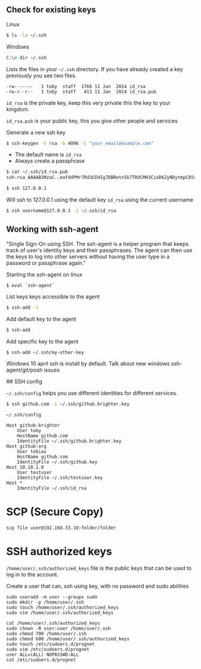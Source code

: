 ## Check for existing keys
Linux
```bash
$ ls -la ~/.ssh
```
Windows
```cmd
C:\> dir ~/.ssh
```
Lists the files in your `~/.ssh` directory. If you have already created a key previously you see two files.
```
-rw-------   1 toby  staff  1766 11 Jan  2014 id_rsa
-rw-r--r--   1 toby  staff   413 11 Jan  2014 id_rsa.pub
```
`id_rsa` is the private key, keep this very private this the key to your kingdom.

`id_rsa.pub` is your public key, this you give other people and services

Generate a new ssh key
```bash
$ ssh-keygen -t rsa -b 4096 -C "your_email@example.com"
```
- The default name is `id_rsa`
- Always create a passphrase

```bash
$ cat ~/.ssh/id_rsa.pub
ssh-rsa AAAAB3NzaC..eafddPMr7Rd3UIHIg7DBRetn5k7TRdCMH3CioD6ZyNDytmpC85xQPtL...UR77nrQ== your_email@example.com
```

```bash
$ ssh 127.0.0.1
```
Will ssh to 127.0.0.1 using the default key `id_rsa` using the current username

```bash
$ ssh username@127.0.0.1 -i ~/.ssh/id_rsa
```

## Working with ssh-agent
 
 "Single Sign-On using SSH. The ssh-agent is a helper program that keeps track of user's identity keys and their passphrases. The agent can then use the keys to log into other servers without having the user type in a password or passphrase again."

Starting the ssh-agent on linux
```
$ eval `ssh-agent`
```

List keys keys accessible to the agent
```bash
$ ssh-add -l
```

Add default key to the agent
```bash
$ ssh-add 
```
Add specific key to the agent
```bash
$ ssh-add ~/.ssh/my-other-key
```

Windows 10 april ssh is install by default.
Talk about new windows ssh-agent/git/posh issues

## SSH config

`~/.ssh/config` helps you use different identities for different services.

```bash
$ ssh github.com -i ~/.ssh/github.brighter.key
```

`~/.ssh/config`
```
Host github-brighter
    User toby
    HostName github.com
    IdentityFile ~/.ssh/github.brighter.key
Host github-org
    User tobias
    HostName github.com
    IdentityFile ~/.ssh/github.key
Host 10.10.1.0
    User testuser
    IdentityFile ~/.ssh/testuser.key
Host *
    IdentityFile ~/.ssh/id_rsa
```

# SCP (Secure Copy)
```
scp file user@192.168.33.10:folder/folder
```
# SSH authorized keys

`/home/user/.ssh/authorized_keys` file is the public keys that can be used to log in to the account.

Create a user that can, ssh using key, with no password and sudo abilities
```
sudo useradd -m user --groups sudo
sudo mkdir -p /home/user/.ssh
sudo touch /home/user/.ssh/authorized_keys
sudo vim /home/user/.ssh/authorized_keys

cat /home/user/.ssh/authorized_keys
sudo chown -R user:user /home/user/.ssh
sudo chmod 700 /home/user/.ssh
sudo chmod 600 /home/user/.ssh/authorized_keys
sudo touch /etc/sudoers.d/prognet
sudo vim /etc/sudoers.d/prognet
user ALL=(ALL) NOPASSWD:ALL
cat /etc/sudoers.d/prognet
````
